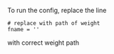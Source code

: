 To run the config, replace the line
```
# replace with path of weight
fname = ''
```
with correct weight path